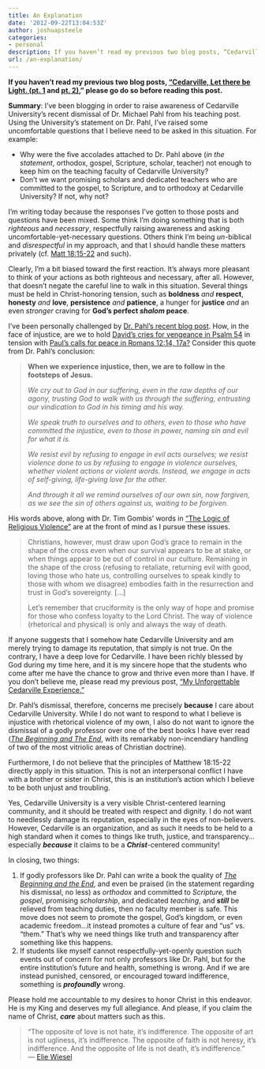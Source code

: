 ```yaml
---
title: An Explanation
date: '2012-09-22T13:04:53Z'
author: joshuapsteele
categories:
- personal
description: If you haven’t read my previous two blog posts, “Cedarville, Let there be Light.
url: /an-explanation/
---
```

**If you haven’t read my previous two blog posts, [“Cedarville, Let there be Light. (pt. 1](http://windowinthesky.wordpress.com/2012/09/20/cedarville-let-there-be-light-pt-1/ "Cedarville, Let there be Light. (pt. 1)") and [pt. 2)](http://windowinthesky.wordpress.com/2012/09/21/cedarville-let-there-be-light-pt-2/ "Cedarville, Let there be Light. (pt. 2)"),” please go do so before reading this post.**

**Summary**: I’ve been blogging in order to raise awareness of Cedarville University’s recent dismissal of Dr. Michael Pahl from his teaching post. Using the University’s statement on Dr. Pahl, I’ve raised some uncomfortable questions that I believe need to be asked in this situation. For example:

- Why were the five accolades attached to Dr. Pahl above (*in the statement*, orthodox, gospel, Scripture, scholar, teacher) not enough to keep him on the teaching faculty of Cedarville University?
- Don’t we want promising scholars and dedicated teachers who are committed to the gospel, to Scripture, and to orthodoxy at Cedarville University? If not, why not?

I’m writing today because the responses I’ve gotten to those posts and questions have been mixed. Some think I’m doing something that is both *righteous* and *necessary*, respectfully raising awareness and asking uncomfortable-yet-necessary questions. Others think I’m being *un*-biblical and *disrespectful* in my approach, and that I should handle these matters privately (cf. [Matt 18:15-22](https://net.bible.org/#!l/bible%3AMatthew%2018%3A15-net_strongs__notes%3AMatthew%2018) and such).

Clearly, I’m a bit biased toward the first reaction. It’s always more pleasant to think of your actions as both righteous and necessary, after all. However, that doesn’t negate the careful line to walk in this situation. Several things must be held in Christ-honoring tension, such as **boldness** *and* **respect**, **honesty** *and* **love**, **persistence** *and* **patience**, a hunger for **justice** *and* an even *stronger* craving for **God’s perfect *shalom* peace**.

I’ve been personally challenged by [Dr. Pahl’s recent blog post](http://rustlingsinthegrass.blogspot.com/2012/09/friday-reflectionary-psalm-54.html?spref=tw). How, in the face of injustice, are we to hold [David’s cries for vengeance in Psalm 54](https://net.bible.org/#!l/bible%3APsalms%2054%3A0-net_strongs__search%3APsalm%2054) in tension with [Paul’s calls for peace in Romans 12:14, 17a?](https://net.bible.org/#!l/bible%3ARomans%2012%3A9-net_strongs__search%3ARomans%2012%3A9) Consider this quote from Dr. Pahl’s conclusion:

> **When we experience injustice, then, we are to follow in the footsteps of Jesus.**
> 
> *We cry out to God in our suffering, even in the raw depths of our agony, trusting God to walk with us through the suffering, entrusting our vindication to God in his timing and his way.*
> 
> *We speak truth to ourselves and to others, even to those who have committed the injustice, even to those in power, naming sin and evil for what it is.*
> 
> *We resist evil by refusing to engage in evil acts ourselves; we resist violence done to us by refusing to engage in violence ourselves, whether violent actions or violent words. Instead, we engage in acts of self-giving, life-giving love for the other.*
> 
> *And through it all we remind ourselves of our own sin, now forgiven, as we see the sin of others against us, waiting to be forgiven.*

His words above, along with Dr. Tim Gombis’ words in [“The Logic of Religious Violence”](http://timgombis.com/2012/09/18/the-logic-of-religious-violence/) are at the front of mind as I pursue these issues.

> Christians, however, must draw upon God’s grace to remain in the shape of the cross even when our survival appears to be at stake, or when things appear to be out of control in our culture. Remaining in the shape of the cross (refusing to retaliate, returning evil with good, loving those who hate us, controlling ourselves to speak kindly to those with whom we disagree) embodies faith in the resurrection and trust in God’s sovereignty. \[…\]
> 
> Let’s remember that cruciformity is the only way of hope and promise for those who confess loyalty to the Lord Christ. The way of violence (rhetorical and physical) is only and always the way of death.

If anyone suggests that I somehow hate Cedarville University and am merely trying to damage its reputation, that simply is not true. On the contrary, I have a deep love for Cedarville. I have been richly blessed by God during my time here, and it is my sincere hope that the students who come after me have the chance to grow and thrive even more than I have. If you don’t believe me, please read my previous post, [“My Unforgettable Cedarville Experience.”](http://windowinthesky.wordpress.com/2012/09/12/my-unforgettable-cedarville-experience/ "My Unforgettable Cedarville Experience")

Dr. Pahl’s dismissal, therefore, concerns me precisely **because** I care about Cedarville University. While I do not want to respond to what I believe is injustice with rhetorical violence of my own, I also do not want to ignore the dismissal of a godly professor over one of the best books I have ever read ([*The Beginning and The End*](http://www.amazon.com/The-Beginning-End-Rereading-Revelations/dp/1608999270), with its remarkably non-incendiary handling of two of the most vitriolic areas of Christian doctrine).

Furthermore, I do not believe that the principles of Matthew 18:15-22 directly apply in this situation. This is not an interpersonal conflict I have with a brother or sister in Christ, this is an institution’s action which I believe to be both unjust and troubling.

Yes, Cedarville University is a very visible Christ-centered learning community, and it should be treated with respect and dignity. I do not want to needlessly damage its reputation, especially in the eyes of non-believers. However, Cedarville is an organization, and as such it needs to be held to a high standard when it comes to things like truth, justice, and transparency…especially ***because*** it claims to be a ***Christ***-centered community!

In closing, two things:

1. If godly professors like Dr. Pahl can write a book the quality of [*The Beginning and the End*](http://www.amazon.com/The-Beginning-End-Rereading-Revelations/dp/1608999270), and even be praised (in the statement regarding his dismissal, no less) as *orthodox* and committed to *Scripture,* the *gospel*, promising *scholarship*, and dedicated *teaching*, and ***still*** be relieved from teaching duties, then no faculty member is safe. This move does not seem to promote the gospel, God’s kingdom, or even academic freedom…it instead promotes a culture of fear and “us” vs. “them.” That’s why we need things like truth and transparency after something like this happens.
2. If students like myself cannot respectfully-yet-openly question such events out of concern for not only professors like Dr. Pahl, but for the entire institution’s future and health, something is wrong. And if we are instead punished, censored, or encouraged toward indifference, something is ***profoundly*** wrong.

Please hold me accountable to my desires to honor Christ in this endeavor. He is my King and deserves my full allegiance. And please, if you claim the name of Christ, ***care*** about matters such as this.

> “The opposite of love is not hate, it’s indifference. The opposite of art is not ugliness, it’s indifference. The opposite of faith is not heresy, it’s indifference. And the opposite of life is not death, it’s indifference.”  
> ― [Elie Wiesel](http://www.goodreads.com/author/show/1049.Elie_Wiesel)